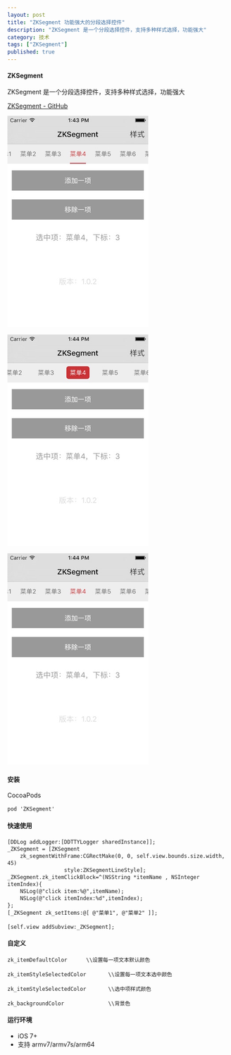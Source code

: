 ```yaml
---
layout: post
title: "ZKSegment 功能强大的分段选择控件"
description: "ZKSegment 是一个分段选择控件，支持多种样式选择，功能强大"
category: 技术
tags: ["ZKSegment"]
published: true
---
```


#### ZKSegment ####

ZKSegment 是一个分段选择控件，支持多种样式选择，功能强大

[ZKSegment - GitHub](https://github.com/WangWenzhuang/ZKSegment)

![ZKSegment](/images/post/2015-10-24-ZKSegment/1.png)

![ZKSegment](/images/post/2015-10-24-ZKSegment/2.png)

![ZKSegment](/images/post/2015-10-24-ZKSegment/3.png)

#### 安装 ####

CocoaPods

<pre><code class="language-bash">pod 'ZKSegment'</code></pre>

#### 快速使用 ####

<pre><code class="language-objectivec">[DDLog addLogger:[DDTTYLogger sharedInstance]];
_ZKSegment = [ZKSegment
    zk_segmentWithFrame:CGRectMake(0, 0, self.view.bounds.size.width, 45)
                  style:ZKSegmentLineStyle];
_ZKSegment.zk_itemClickBlock=^(NSString *itemName , NSInteger itemIndex){
    NSLog(@"click item:%@",itemName);
    NSLog(@"click itemIndex:%d",itemIndex);
};
[_ZKSegment zk_setItems:@[ @"菜单1", @"菜单2" ]];

[self.view addSubview:_ZKSegment];</code></pre>

#### 自定义 ####

<pre><code class="language-objectivec">zk_itemDefaultColor		\\设置每一项文本默认颜色

zk_itemStyleSelectedColor		\\设置每一项文本选中颜色

zk_itemStyleSelectedColor		\\选中项样式颜色

zk_backgroundColor				\\背景色</code></pre>

#### 运行环境 ####

*	iOS 7+
*	支持 armv7/armv7s/arm64